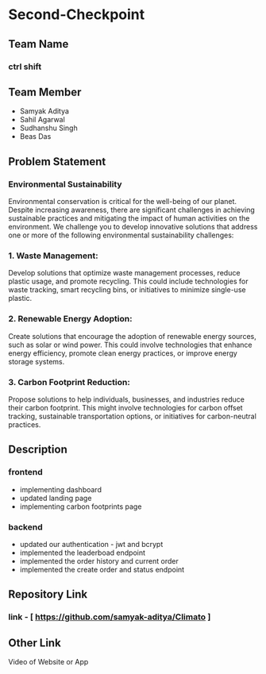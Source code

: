 # Second-Checkpoint

## Team Name
### ctrl shift

## Team Member
 * Samyak Aditya
 * Sahil Agarwal
 * Sudhanshu Singh
 * Beas Das

## Problem Statement
###	Environmental Sustainability
Environmental conservation is critical for the well-being of our planet. Despite increasing awareness, there are significant challenges in achieving sustainable practices and mitigating the impact of human activities on the environment. We challenge you to develop innovative solutions that address one or more of the following environmental sustainability challenges:
### 1.	Waste Management: 
Develop solutions that optimize waste management processes, reduce plastic usage, and promote recycling. This could include technologies for waste tracking, smart recycling bins, or initiatives to minimize single-use plastic.
### 2.	Renewable Energy Adoption: 
Create solutions that encourage the adoption of renewable energy sources, such as solar or wind power. This could involve technologies that enhance energy efficiency, promote clean energy practices, or improve energy storage systems.

### 3.	Carbon Footprint Reduction: 
Propose solutions to help individuals, businesses, and industries reduce their carbon footprint. This might involve technologies for carbon offset tracking, sustainable transportation options, or initiatives for carbon-neutral practices.



## Description
### frontend
* implementing dashboard
* updated landing page
* implementing carbon footprints page

### backend
* updated our authentication - jwt and bcrypt
* implemented the leaderboad endpoint
* implemented the order history and current order
* implemented the create order and status endpoint


## Repository Link
### link - [ https://github.com/samyak-aditya/Climato ]

## Other Link
Video of Website or App

